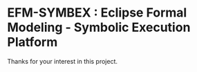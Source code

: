 # EFM-SYMBEX : Eclipse Formal Modeling - Symbolic Execution Platform

Thanks for your interest in this project.
